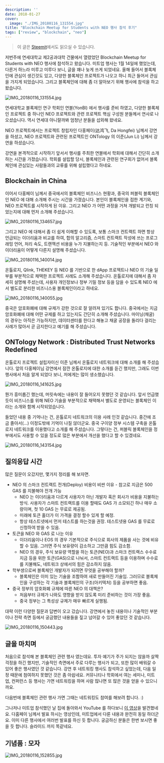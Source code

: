 ```yaml
---
description: ''
date: 2018-01-27
cover:
  image: "./IMG_20180116_131554.jpg"
title: "Blockchain Meetup for Students with NEO 행사 참석 후기"
tags: ["review", "blockchain", "neo"]
---
```


> 이 글은 [Steemit](https://steemit.com/kr/@youngbin/blockchain-meetup-for-students-with-neo)에서도 읽으실 수 있습니다.

저번주에 연세대학교 제2공과대학 건물에서 열렸었던 Blockchain Meetup for Students with NEO 행사에 참석하고 왔습니다. 미트업 행사는 1월 14일에 했었는데, 다른거 하느라 미루고 미루다 보니, 글을 꽤나 늦게 쓰게 되었네요. 올해 들어서 블록체인에 관심이 생긴것도 있고, 다양한 블록체인 프로젝트가 나오고 하니 최근 들어서 관심을 가지게 되었습니다. 그리고 블록체인에 대해 좀 더 알아보기 위해 행사에 참석을 하고 왔습니다.

![IMG_20180116_131554.jpg](https://sukso96100.github.io/blogimgs/IMG_20180116_131554.jpg)

연세대학교 블록체인 연구 학회인 연블(YonBl) 에서 행사를 준비 하였고, 다양한 블록체인 프로젝트 중 하나인 NEO 프로젝트와 관련 프로젝트 핵심 구성원 분들께서 연사로 나오셨습니다. 역시 연세대 아니랄까봐 엄청난 분들을 섭외해 왔네요.

NEO 프로젝트에서는 프로젝트 창립자인 다홍페이(达鸿飞, Da Hongfei) 님께서 강연을 하셨고, NEO 프로젝트와 관련된 프로젝트인 ONTology 의 이준(Jun Li) 님께서 강연을 하셨습니다.

강연을 본격적으로 시작하기 앞서서 행사를 주최한 연블에서 학회에 대해서 간단히 소개하는 시간을 가졌습니다. 학회를 설립할 당시, 블록체인과 관련된 연구회가 없어서 블록체인에 관심있는 사람들과의 교류를 위해 설립했다고 하네요.

## Blockchain in China

이어서 다홍페이 님께서 중국에서의 블록체인 비즈니스 현황과, 중국의 퍼블릭 블록체인인 NEO 에 대해 소개해 주시는 시간을 가졌습니다. 본인이 블록체인을 접한 계기와, NEO 프로젝트를 시작하게 된 이유. 그리고 NEO 가 어떤 과정을 거쳐 개발되고 런칭 되었는지에 대해 먼저 소개해 주셨습니다.

![IMG_20180116_134657.jpg](https://sukso96100.github.io/blogimgs/IMG_20180116_134657.jpg)

그리고 NEO 에 대해서 좀 더 쉽게 이해할 수 있도록, 보통 스마크 컨트랙트 하면 항상 언급되는 이더리움과 비교를 하여, 합의 알고리즘, 스마트 컨트랙트 작성에 쓰는 프로그래밍 언어, 처리 속도, 트랜잭션 비용을 누가 지불하는지 등. 기술적인 부분에서 NEO 와 이더리움이 어떻게 다른지 설명해 주셨습니다.

![IMG_20180116_140014.jpg](https://sukso96100.github.io/blogimgs/IMG_20180116_140014.jpg)

온톨로지, Qlink, THEKEY 등 NEO 를 기반으로 한 dApp 프로젝트나 NEO 의 기술 일부를 부분적으로 채택한 프로젝트 사례도 소개해 주셨습니다. 온톨로지에 대해서 좀 자세히 설명해 주셨는데, 사용자 개인정보나 정부 기밀 정보 등을 담을 수 있도록 NEO 에서 별도로 분리한 비즈니스용 블록체인이라고 하네요.

![IMG_20180116_140055.jpg](https://sukso96100.github.io/blogimgs/IMG_20180116_140055.jpg)

중국은 암호화폐에 대해 규제가 강한 것으로 잘 알려져 있기도 합니다. 중국에서는 지금 암호화폐에 대해 어떤 규제를 하고 있는지도 간단히 소개해 주셨습니다. 마이닝(채굴) 의 경우는 아직은 가능하지만, 데이터센터를 한다고 해놓고 채굴 공장을 돌리다 걸리는 사례가 많아서 곧 금지한다고 예기를 해 주셨습니다.

## ONTology Network : Distributed Trust Networks Redefined

온톨로지 프로젝트 설립자이신 이준 님께서 온톨로지 네트워크에 대해 소개를 해 주셨습니다. 앞의 다홍페이님 강연에서 잠깐 온톨로지에 대한 소개를 듣긴 했지만, 그래도 이번 행사에서 처음 알게 되었다 보니, 저에게는 많이 생소했습니다.

![IMG_20180116_141625.jpg](https://sukso96100.github.io/blogimgs/IMG_20180116_141625.jpg)

뭔가 흥미롭긴 했는데, 머릿속에는 내용이 잘 들어오지 못했던 것 같습니다. 앞서 언급했듯이 비즈니스를 위해 NEO 기술을 부분적으로 채택해서 별도로 운영되는 블록체인 이라는 소개와 함께 시작되었습니다.

들었던 내용 중 기억나는 건, 온톨로지 네트워크의 이용 사례 인것 같습니다. 중간에 조금 졸아서(...) 이정도밖에 기억이 나질 않더군요. 중국 구이양 정부 시스템 구축을 온톨로지 네트워크를 이용했다고 소개를 해 주셨습니다. 그렇다는 건, 퍼블릭 블록체인을 정부에서도 사용할 수 있을 정도로 많은 부분에서 개선을 했다고 할 수 있겠네요.

![IMG_20180116_143154.jpg](https://sukso96100.github.io/blogimgs/IMG_20180116_143154.jpg)

## 질의응답 시간

많은 질문이 오갔지만, 몇가지 정리를 해 보자면.

- NEO 의 스마크 컨트랙트 전개(Deploy) 비용이 비싼 이유 - 참고로 지금은 500 GAS 를 지불해야 전개 가능
  - NEO 는 이더리움과 다르게 사용자가 아닌 개발자 혹은 회사가 비용을 지불하는 방식. 사용자가 스마트 컨트랙트를 이용 할때도 GAS 가 소모되긴 하나 매우 소량이며, 첫 10 GAS 는 무료로 제공됨.
  - 미래에 토큰 홀더가 이 가격을 결정 할수 있게 할 예정.
  - 항상 테스트넷에서 먼저 테스트를 하는것을 권장. 테스트넷용 GAS 를 무료로 신청하여 받을 수 있음.
- 토큰을 NEO 와 GAS 로 나눈 이유
  - 이더리움이나 EOS 의 경우 기본적으로 주식으로 회사의 제품을 사는 것에 비유할 수 있음. 그러면 주식 보유량이 감소하고 그만큼 힘도 감소함.
  - NEO 의 경우, 주식 보유량 역할을 하는 토큰(NEO)과 스마크 컨트랙스 수수료 지금 등을 위한 토큰(GAS)으로 나눠서, 스마트 컨트랙트 등을 이용하며 수수료를 지불해도, 네트워크 상에서의 힘은 감소하지 않음.
- 학부생으로써 블록체인 개발자가 되려면 무엇을 공부해야 할까?
  - 블록체인은 이미 있는 기술을 조함하여 새로 만들어진 기술임. 그러므로 블록체인을 구성하는 각 기술과 블록체인의 구조(아키텍처) 등을 공부하면 좋음.
- 중국 정부의 암호화폐 규제에 따른 NEO 의 대책은?
  - 처음부터 규제가 나와도 영향을 받지 않도록 미리 준비하는 것이 가장 좋음.
  - 중국 정부는 그 특성상 규제가 매우 빠르게 실행됨.

대략 이런 다양한 질문과 답변이 오고 갔습니다. 강연에서 놓친 내용이나 기술적인 부분이나 전략 측면 등에서 궁금했던 내용들을 짚고 넘어갈 수 있어 좋았던 것 같습니다.

![IMG_20180116_150443.jpg](https://sukso96100.github.io/blogimgs/IMG_20180116_150443.jpg)

## 글을 마치며

처음으로 참석해 본 블록체인 관련 행사 였는데요. 투자 예기가 주가 되지는 않을까 살짝 걱정을 하긴 했지만, 기술적인 측면에서 주로 다루는 행사가 되고, 또한 많이 배워갈 수 있어 좋은 행사였던 것 같습니다. 강연 후 네트워킹 행사도 참석하고 싶었는데, 다음 일정 때문에 첨여하지 못했던 것은 좀 아쉽네요. 커뮤니티나 학회에서 여는 세미나, 미트업, 컨퍼런스 등 행사는 가면 네트워킹을 하며 사람 많나면 또 많은 것을 얻을 수 있으니까요.

다음번에 블록체인 관련 행사 가면 그때는 네트워킹도 참여를 해보려 합니다. :)

그나저나 미트업 참석했던 날 집에 돌아와서 YouTube 를 하다보니 [이 영상](https://www.youtube.com/watch?v=X1upcKsq71E)을 발견했네요. 다홈페이 님께서 발표 하시는 영상인데, 미트업에서 다룬 내용과 완전히 동일 하더군요. 이미 다른 행사에서 여러번 발표를 하신 듯 합니다. 궁금하신 분들은 한번 보시면 좋을 듯 합니다. 슬라이드 까지 똑같네요.


## 기념품 : 모자

![IMG_20180116_152855.jpg](https://sukso96100.github.io/blogimgs/IMG_20180116_152855.jpg)
